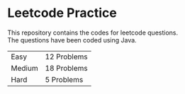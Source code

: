 # Leetcode Practice
This repository contains the codes for leetcode questions. <br>
The questions have been coded using Java. <br>
<table><tr><td>Easy</td><td>12 Problems</td></tr><tr><td>Medium</td><td>18 Problems</td></tr><tr><td>Hard</td><td>5 Problems</td></tr></table>

